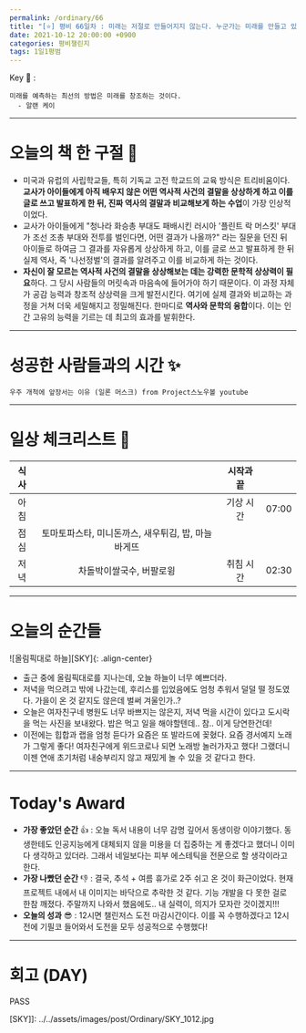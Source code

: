 ```yaml
---
permalink: /ordinary/66
title: "[⭐] 평비 66일차 : 미래는 저절로 만들어지지 않는다. 누군가는 미래를 만들고 있다."
date: 2021-10-12 20:00:00 +0900
categories: 평비챌린지
tags: 1일1평범
---  
```

Key 🔑 : 
```
미래를 예측하는 최선의 방법은 미래를 창조하는 것이다.
  - 알랜 케이
```

---
# 오늘의 책 한 구절 📕
- 미국과 유럽의 사립학교들, 특히 기독교 고전 학교드의 교육 방식은 트리비움이다. **교사가 아이들에게 아직 배우지 않은 어떤 역사적 사건의 결말을 상상하게 하고 이를 글로 쓰고 발표하게 한 뒤, 진짜 역사의 결말과 비교해보게 하는 수업**이 가장 인상적이었다.
- 교사가 아이들에게 "청나라 화승총 부대도 패배시킨 러시아 '플린트 락 머스킷' 부대가 조선 조총 부대와 전투를 벌인다면, 어떤 결과가 나올까?" 라는 질문을 던진 뒤 아이들로 하여금 그 결과를 자유롭게 상상하게 하고, 이를 글로 쓰고 발표하게 한 뒤 실제 역사, 즉 '나선정벌'의 결과를 알려주고 이를 비교하게 하는 것이다.
- **자신이 잘 모르는 역사적 사건의 결말을 상상해보는 데는 강력한 문학적 상상력이 필요**하다. 그 당시 사람들의 머릿속과 마음속에 들어가야 하기 때문이다. 이 과정 자체가 공감 능력과 창조적 상상력을 크게 발전시킨다. 여기에 실제 결과와 비교하는 과정을 거쳐 더욱 세밀해지고 정밀해진다. 한마디로 **역사와 문학의 융합**이다. 이는 인간 고유의 능력을 기르는 데 최고의 효과를 발휘한다.

---
# 성공한 사람들과의 시간 ✨
`우주 개척에 앞장서는 이유 (일론 머스크) from Project스노우볼 youtube`  


---
# 일상 체크리스트 📃

| 식사 |  | 시작과 끝 |  |
|:----:|:----:|:----:|:----:|
| 아침 |  | 기상 시간 | 07:00 |
| 점심 | 토마토파스타, 미니돈까스, 새우튀김, 밥, 마늘바게뜨  |  |  |
| 저녁 | 차돌박이쌀국수, 버팔로윙 | 취침 시간 | 02:30 |

---
# 오늘의 순간들
![올림픽대로 하늘][SKY]{: .align-center}  
- 출근 중에 올림픽대로를 지나는데, 오늘 하늘이 너무 예쁘더라.
- 저녁을 먹으려고 밖에 나갔는데, 후리스를 입었음에도 엄청 추워서 덜덜 떨 정도였다. 가을이 온 것 같지도 않은데 벌써 겨울인가..?
- 오늘은 여자친구네 병원도 너무 바쁘지는 않은지, 저녁 먹을 시간이 있다고 도시락을 먹는 사진을 보내왔다. 밥은 먹고 일을 해야할텐데.. 참.. 이게 당연한건데!
- 이전에는 힙합과 랩을 엄청 듣다가 요즘은 또 발라드에 꽂혔다. 요즘 경서예지 노래가 그렇게 좋다! 여자친구에게 위드코로나 되면 노래방 놀러가자고 했다! 그랬더니 이젠 연애 초기처럼 내숭부리지 않고 재밌게 놀 수 있을 것 같다고 한다.

---
# Today's Award
- **가장 좋았던 순간** 👍 : 오늘 독서 내용이 너무 감명 깊어서 동생이랑 이야기했다. 동생한테도 인공지능에게 대체되지 않을 미용을 더 집중하는 게 좋겠다고 했더니 이미 다 생각하고 있더라. 그래서 네일보다는 피부 에스테틱을 전문으로 할 생각이라고 한다.
- **가장 나빴던 순간** 👎 : 결국, 추석 + 여름 휴가로 2주 쉬고 온 것이 화근이었다. 현재 프로젝트 내에서 내 이미지는 바닥으로 추락한 것 같다. 기능 개발을 다 못한 걸로 한참 깨졌다. 주말까지 나와서 했음에도.. 내 실력이, 의지가 모자란 것이겠지!!!
- **오늘의 성과** 😎 : 12시면 챌린저스 도전 마감시간이다. 이를 꼭 수행하겠다고 12시 전에 기필코 들어와서 도전을 모두 성공적으로 수행했다!  

---
# 회고 (DAY)
PASS

[SKY]]: ../../assets/images/post/Ordinary/SKY_1012.jpg